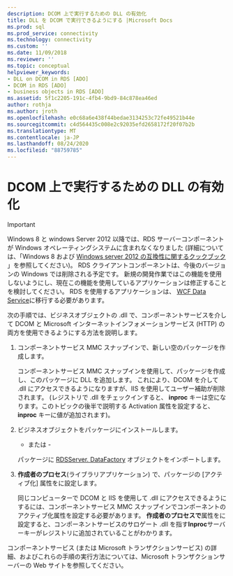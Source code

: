 ```yaml
---
description: DCOM 上で実行するための DLL の有効化
title: DLL を DCOM で実行できるようにする |Microsoft Docs
ms.prod: sql
ms.prod_service: connectivity
ms.technology: connectivity
ms.custom: ''
ms.date: 11/09/2018
ms.reviewer: ''
ms.topic: conceptual
helpviewer_keywords:
- DLL on DCOM in RDS [ADO]
- DCOM in RDS [ADO]
- business objects in RDS [ADO]
ms.assetid: 5f1c2205-191c-4fb4-9bd9-84c878ea46ed
author: rothja
ms.author: jroth
ms.openlocfilehash: e0c68a6e438f44bedae3134253c72fe49521b44e
ms.sourcegitcommit: c4d564435c008e2c92035efd2658172f20f07b2b
ms.translationtype: MT
ms.contentlocale: ja-JP
ms.lasthandoff: 08/24/2020
ms.locfileid: "88759785"
---
```

# <a name="enabling-a-dll-to-run-on-dcom"></a>DCOM 上で実行するための DLL の有効化
> [!IMPORTANT]
>  Windows 8 と windows Server 2012 以降では、RDS サーバーコンポーネントが Windows オペレーティングシステムに含まれなくなりました (詳細については、「Windows 8 および [Windows server 2012 の互換性に関するクックブック](https://www.microsoft.com/download/details.aspx?id=27416) 」を参照してください)。 RDS クライアントコンポーネントは、今後のバージョンの Windows では削除される予定です。 新規の開発作業ではこの機能を使用しないようにし、現在この機能を使用しているアプリケーションは修正することを検討してください。 RDS を使用するアプリケーションは、 [WCF Data Service](https://go.microsoft.com/fwlink/?LinkId=199565)に移行する必要があります。  
  
 次の手順では、ビジネスオブジェクトの .dll で、コンポーネントサービスを介して DCOM と Microsoft インターネットインフォメーションサービス (HTTP) の両方を使用できるようにする方法を説明します。  
  
1.  コンポーネントサービス MMC スナップインで、新しい空のパッケージを作成します。  
  
     コンポーネントサービス MMC スナップインを使用して、パッケージを作成し、このパッケージに DLL を追加します。 これにより、DCOM を介して .dll にアクセスできるようになりますが、IIS を使用してユーザー補助が削除されます。 (レジストリで .dll をチェックインすると、 **inproc** キーは空になります。このトピックの後半で説明する Activation 属性を設定すると、 **inproc** キーに値が追加されます)。  
  
2.  ビジネスオブジェクトをパッケージにインストールします。  
  
     - または -  
  
     パッケージに [RDSServer. DataFactory](../../reference/rds-api/datafactory-object-rdsserver.md) オブジェクトをインポートします。  
  
3.  **作成者のプロセス**(ライブラリアプリケーション) で、パッケージの [アクティブ化] 属性をに設定します。  
  
     同じコンピューターで DCOM と IIS を使用して .dll にアクセスできるようにするには、コンポーネントサービス MMC スナップインでコンポーネントのアクティブ化属性を設定する必要があります。 **作成者のプロセスで**属性をに設定すると、コンポーネントサービスのサロゲート .dll を指す**Inproc**サーバーキーがレジストリに追加されていることがわかります。  
  
 コンポーネントサービス (または Microsoft トランザクションサービス) の詳細、およびこれらの手順の実行方法については、Microsoft トランザクションサーバーの Web サイトを参照してください。